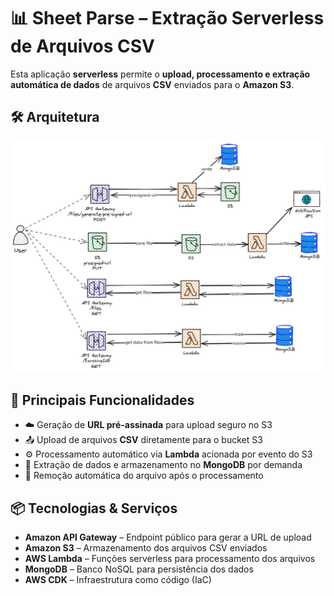 # 📊 Sheet Parse – Extração Serverless de Arquivos CSV

Esta aplicação **serverless** permite o **upload, processamento e extração automática de dados** de arquivos **CSV** enviados para o **Amazon S3**.

## 🛠️ Arquitetura

<p align="center">
  <img src="https://github.com/IgorCruzz/cdk-samples/blob/main/_diagrams/csv-parse.png" alt="Arquitetura Sheet Parse" />
</p>

## 🚀 Principais Funcionalidades

- ☁️ Geração de **URL pré-assinada** para upload seguro no S3  
- 📤 Upload de arquivos **CSV** diretamente para o bucket S3  
- ⚙️ Processamento automático via **Lambda** acionada por evento do S3  
- 📑 Extração de dados e armazenamento no **MongoDB** por demanda 
- 🧹 Remoção automática do arquivo após o processamento  

## 📦 Tecnologias & Serviços

- **Amazon API Gateway** – Endpoint público para gerar a URL de upload  
- **Amazon S3** – Armazenamento dos arquivos CSV enviados  
- **AWS Lambda** – Funções serverless para processamento dos arquivos  
- **MongoDB** – Banco NoSQL para persistência dos dados   
- **AWS CDK** – Infraestrutura como código (IaC)